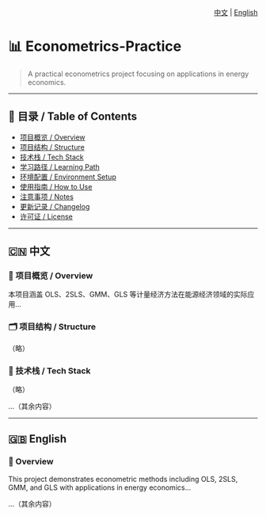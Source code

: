 <p align="right">
    <a href="#中文">中文</a> | <a href="#english">English</a>
</p>

# 📊 Econometrics-Practice

> A practical econometrics project focusing on applications in energy economics.

---

## 🧭 目录 / Table of Contents

- [项目概览 / Overview](#项目概览--overview)
- [项目结构 / Structure](#项目结构--structure)
- [技术栈 / Tech Stack](#技术栈--tech-stack)
- [学习路径 / Learning Path](#学习路径--learning-path)
- [环境配置 / Environment Setup](#环境配置--environment-setup)
- [使用指南 / How to Use](#使用指南--how-to-use)
- [注意事项 / Notes](#注意事项--notes)
- [更新记录 / Changelog](#更新记录--changelog)
- [许可证 / License](#许可证--license)

---

## 🇨🇳 中文

### 📌 项目概览 / Overview
本项目涵盖 OLS、2SLS、GMM、GLS 等计量经济方法在能源经济领域的实际应用...

### 🗂 项目结构 / Structure
（略）

### 🧰 技术栈 / Tech Stack
（略）

...（其余内容）

---

## 🇬🇧 English

### 📌 Overview
This project demonstrates econometric methods including OLS, 2SLS, GMM, and GLS with applications in energy economics...

...（其余内容）